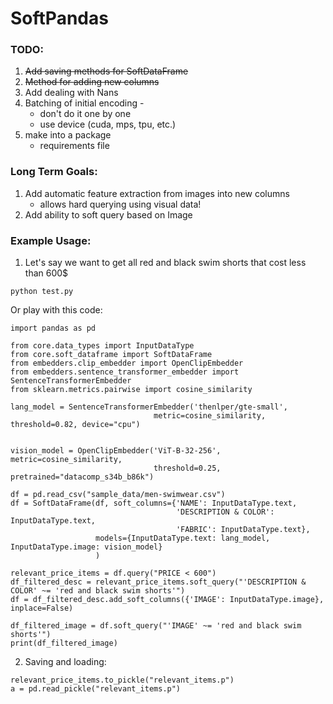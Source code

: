 # SoftPandas

### TODO:
1. ~~Add saving methods for SoftDataFrame~~
2. ~~Method for adding new columns~~
3. Add dealing with Nans 
4. Batching of initial encoding - 
   - don't do it one by one
   - use device (cuda, mps, tpu, etc.)
5. make into a package
   - requirements file 
   
### Long Term Goals:
1. Add automatic feature extraction from images into new columns
   - allows hard querying using visual data!
2. Add ability to soft query based on Image

### Example Usage:
1. Let's say we want to get all red and black swim shorts that cost less than 600$

```python test.py```

Or play with this code:
```commandline
import pandas as pd

from core.data_types import InputDataType
from core.soft_dataframe import SoftDataFrame
from embedders.clip_embedder import OpenClipEmbedder
from embedders.sentence_transformer_embedder import SentenceTransformerEmbedder
from sklearn.metrics.pairwise import cosine_similarity

lang_model = SentenceTransformerEmbedder('thenlper/gte-small',
                                metric=cosine_similarity, threshold=0.82, device="cpu")


vision_model = OpenClipEmbedder('ViT-B-32-256', metric=cosine_similarity,
                                threshold=0.25, pretrained="datacomp_s34b_b86k")

df = pd.read_csv("sample_data/men-swimwear.csv")
df = SoftDataFrame(df, soft_columns={'NAME': InputDataType.text,
                                     'DESCRIPTION & COLOR': InputDataType.text,
                                     'FABRIC': InputDataType.text},
                   models={InputDataType.text: lang_model, InputDataType.image: vision_model}
                   )

relevant_price_items = df.query("PRICE < 600")
df_filtered_desc = relevant_price_items.soft_query("'DESCRIPTION & COLOR' ~= 'red and black swim shorts'")
df = df_filtered_desc.add_soft_columns({'IMAGE': InputDataType.image}, inplace=False)

df_filtered_image = df.soft_query("'IMAGE' ~= 'red and black swim shorts'")
print(df_filtered_image)
```
2. Saving and loading:
```commandline
relevant_price_items.to_pickle("relevant_items.p")
a = pd.read_pickle("relevant_items.p")
```